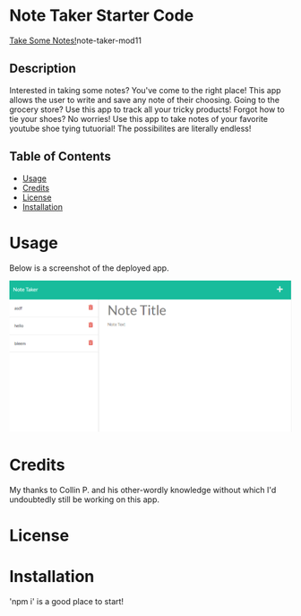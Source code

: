 # Note Taker Starter Code
[Take Some Notes!](https://kalebritt.github.io/)note-taker-mod11

## Description
Interested in taking some notes?  You've come to the right place!  This app allows the user to write and save any note of their choosing.  Going to the grocery store?  Use this app to track all your tricky products!  Forgot how to tie your shoes?  No worries!  Use this app to take notes of your favorite youtube shoe tying tutuorial!  The possibilites are literally endless!


## Table of Contents

- [Usage](#usage)
- [Credits](#credits)
- [License](#license)
- [Installation](#installation)

# Usage
Below is a screenshot of the deployed app.

![screenshot of app deployed](/public/assets/screenshot/screenshot-mod11.png)


# Credits
My thanks to Collin P. and his other-wordly knowledge without which I'd undoubtedly still be working on this app.

# License


# Installation 
'npm i' is a good place to start!